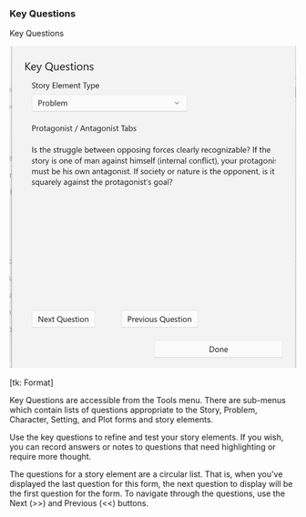 ### Key Questions ###





Key Questions <br/>

![](Clipboard-Image-5.png)

[tk: Format] <br/>

Key Questions are accessible from the Tools menu.  There are sub-menus which contain lists of questions appropriate to the Story, Problem, Character, Setting, and Plot forms and story elements. <br/>

Use the key questions to refine and test your story elements.   If you wish, you can record  answers or notes to questions that need highlighting or require more thought.  <br/>

The questions for a story element are a circular list.  That is, when you've displayed the last question for this form, the next question to display will be the first question for the form.  To navigate through the questions, use the Next (>>) and Previous (<<) buttons. <br/>

